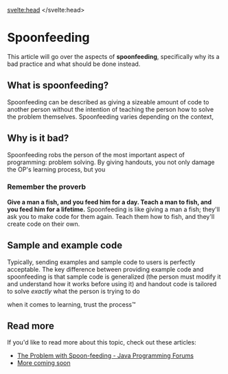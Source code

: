 <svelte:head>
	<title>Help - Handouts</title>
</svelte:head>


# Spoonfeeding
This article will go over the aspects of **spoonfeeding**, specifically why its a bad practice and what should be done instead.

## What is spoonfeeding?
Spoonfeeding can be described as giving a sizeable amount of code to another person without the intention of teaching the person
how to solve the problem themselves. Spoonfeeding varies depending on the context,

## Why is it bad?
Spoonfeeding robs the person of the most important aspect of programming: problem solving. By giving handouts, you not only
damage the OP's learning process, but you 

###

### Remember the proverb
**Give a man a fish, and you feed him for a day. Teach a man to fish, and you feed him for a lifetime.**
Spoonfeeding is like giving a man a fish; they'll ask you to make code for them again.
Teach them how to fish, and they'll create code on their own.


## 

## Sample and example code
Typically, sending examples and sample code to users is perfectly acceptable. The key difference between providing example code
and spoonfeeding is that sample code is generalized (the person must modify it and understand how it works before using it) and
handout code is tailored to solve *exactly* what the person is trying to do


when it comes to learning, trust the process™

## Read more
If you'd like to read more about this topic, check out these articles:
- [The Problem with Spoon-feeding - Java Programming Forums](https://www.javaprogrammingforums.com/cafe/9544-problem-spoon-feeding.html)
- [More coming soon](yes)